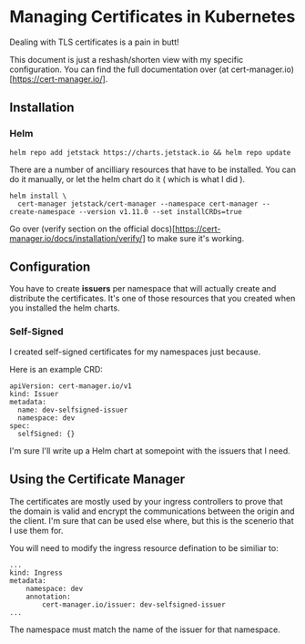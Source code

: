 # Managing Certificates in Kubernetes
Dealing with TLS certificates is a pain in butt!

This document is just a reshash/shorten view with my specific configuration.  You can find the full documentation over (at cert-manager.io)[https://cert-manager.io/].

## Installation
### Helm
```
helm repo add jetstack https://charts.jetstack.io && helm repo update
```

There are a number of ancilliary resources that have to be installed.  You can do it manually, or let the helm chart do it ( which is what I did ).

```
helm install \
  cert-manager jetstack/cert-manager --namespace cert-manager --create-namespace --version v1.11.0 --set installCRDs=true
```

Go over (verify section on the official docs)[https://cert-manager.io/docs/installation/verify/] to make sure it's working.

## Configuration
You have to create __issuers__ per namespace that will actually create and distribute the certificates.  It's one of those resources that you 
created when you installed the helm charts.

### Self-Signed
I created self-signed certificates for my namespaces just because.  

Here is an example CRD:

```
apiVersion: cert-manager.io/v1
kind: Issuer
metadata:
  name: dev-selfsigned-issuer
  namespace: dev
spec:
  selfSigned: {}
```

I'm sure I'll write up a Helm chart at somepoint with the issuers that I need.

## Using the Certificate Manager
The certificates are mostly used by your ingress controllers to prove that the domain is valid and encrypt the communications between 
the origin and the client.  I'm sure that can be used else where, but this is the scenerio that I use them for.

You will need to modify the ingress resource defination to be similiar to:

```
...
kind: Ingress
metadata:
    namespace: dev
    annotation:
        cert-manager.io/issuer: dev-selfsigned-issuer
...
```

The namespace must match the name of the issuer for that namespace.